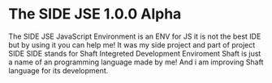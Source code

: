 # The SIDE JSE 1.0.0 Alpha

The SIDE JSE JavaScript Environment is an ENV for JS it is not the best IDE 
but by using it you can help me! It was my side project and part of project SIDE
SIDE stands for Shaft Integreted Development Enviroment Shaft is just a name of
an programming language made by me! And i am improving Shaft language for its development.
